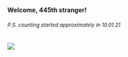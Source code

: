 #### Welcome, 445th stranger!

###### <sup>P.S. counting started approximately in 10.01.21</sup>

<img src="https://kraftwerk28.pp.ua/vcnt.png"></img>
